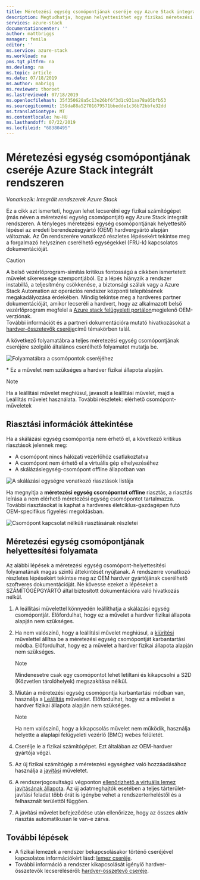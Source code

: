 ```yaml
---
title: Méretezési egység csomópontjának cseréje egy Azure Stack integrált rendszeren | Microsoft Docs
description: Megtudhatja, hogyan helyettesíthet egy fizikai méretezési egység csomópontot egy Azure Stack integrált rendszeren.
services: azure-stack
documentationcenter: ''
author: mattbriggs
manager: femila
editor: ''
ms.service: azure-stack
ms.workload: na
pms.tgt_pltfrm: na
ms.devlang: na
ms.topic: article
ms.date: 07/18/2019
ms.author: mabrigg
ms.reviewer: thoroet
ms.lastreviewed: 07/18/2019
ms.openlocfilehash: 35f350628a5c13e26bf6f3d1c931aa78a05bfb53
ms.sourcegitcommit: 159da88a52701679571bbedde1c36b72bbfe32dd
ms.translationtype: MT
ms.contentlocale: hu-HU
ms.lasthandoff: 07/22/2019
ms.locfileid: "68380495"
---
```

# <a name="replace-a-scale-unit-node-on-an-azure-stack-integrated-system"></a>Méretezési egység csomópontjának cseréje Azure Stack integrált rendszeren

*Vonatkozik: Integrált rendszerek Azure Stack*

Ez a cikk azt ismerteti, hogyan lehet lecserélni egy fizikai számítógépet (más néven a méretezési egység csomópontját) egy Azure Stack integrált rendszeren. A tényleges méretezési egység csomópontjának helyettesítő lépései az eredeti berendezésgyártó (OEM) hardvergyártó alapján változnak. Az Ön rendszerére vonatkozó részletes lépésekért tekintse meg a forgalmazó helyszínen cserélhető egységekkel (FRU-k) kapcsolatos dokumentációját.

> [!CAUTION]  
> A belső vezérlőprogram-simítás kritikus fontosságú a cikkben ismertetett művelet sikeressége szempontjából. Ez a lépés hiányzik a rendszer instabillá, a teljesítmény csökkenése, a biztonsági szálak vagy a Azure Stack Automation az operációs rendszer központi telepítésének megakadályozása érdekében. Mindig tekintse meg a hardveres partner dokumentációját, amikor lecseréli a hardvert, hogy az alkalmazott belső vezérlőprogram megfelel a [Azure stack felügyeleti portálon](azure-stack-updates.md)megjelenő OEM-verziónak.<br>
További információt és a partneri dokumentációra mutató hivatkozásokat a [hardver-összetevők cseréje](azure-stack-replace-component.md)című témakörben talál.

A következő folyamatábra a teljes méretezési egység csomópontjának cseréjére szolgáló általános cserélhető folyamatot mutatja be.

![Folyamatábra a csomópontok cseréjéhez](media/azure-stack-replace-node/replacenodeflow.png)

\* Ez a művelet nem szükséges a hardver fizikai állapota alapján.

> [!Note]  
> Ha a leállítási művelet meghiúsul, javasolt a leállítási művelet, majd a Leállítás művelet használata. További részletek: elérhető csomópont-műveletek  

## <a name="review-alert-information"></a>Riasztási információk áttekintése

Ha a skálázási egység csomópontja nem érhető el, a következő kritikus riasztások jelennek meg:

- A csomópont nincs hálózati vezérlőhöz csatlakoztatva
- A csomópont nem érhető el a virtuális gép elhelyezéséhez
- A skálázásiegység-csomópont offline állapotban van

![A skálázási egységre vonatkozó riasztások listája](media/azure-stack-replace-node/nodedownalerts.png)

Ha megnyitja a **méretezési egység csomópontot offline** riasztás, a riasztás leírása a nem elérhető méretezési egység csomópontot tartalmazza. További riasztásokat is kaphat a hardveres életciklus-gazdagépen futó OEM-specifikus figyelési megoldásban.

![Csomópont kapcsolat nélküli riasztásának részletei](media/azure-stack-replace-node/nodeoffline.png)

## <a name="scale-unit-node-replacement-process"></a>Méretezési egység csomópontjának helyettesítési folyamata

Az alábbi lépések a méretezési egység csomópont-helyettesítési folyamatának magas szintű áttekintését nyújtanak. A rendszerre vonatkozó részletes lépésekért tekintse meg az OEM hardver gyártójának cserélhető szoftveres dokumentációját. Ne kövesse ezeket a lépéseket a SZÁMÍTÓGÉPGYÁRTÓ által biztosított dokumentációra való hivatkozás nélkül.

1. A leállítási művelettel könnyedén leállíthatja a skálázási egység csomópontját. Előfordulhat, hogy ez a művelet a hardver fizikai állapota alapján nem szükséges. 

2. Ha nem valószínű, hogy a leállítási művelet meghiúsul, a [kiürítési](azure-stack-node-actions.md#drain) művelettel állítsa be a méretezési egység csomópontját karbantartási módba. Előfordulhat, hogy ez a művelet a hardver fizikai állapota alapján nem szükséges.

   > [!NOTE]  
   > Mindenesetre csak egy csomópontot lehet letiltani és kikapcsolni a S2D (Közvetlen tárolóhelyek) megszakítása nélkül.

3. Miután a méretezési egység csomópontja karbantartási módban van, használja a [Leállítás](azure-stack-node-actions.md#stop) műveletet. Előfordulhat, hogy ez a művelet a hardver fizikai állapota alapján nem szükséges.

   > [!NOTE]  
   > Ha nem valószínű, hogy a kikapcsolás művelet nem működik, használja helyette a alaplapi felügyeleti vezérlő (BMC) webes felületét.

4. Cserélje le a fizikai számítógépet. Ezt általában az OEM-hardver gyártója végzi.
5. Az új fizikai számítógép a méretezési egységhez való hozzáadásához használja a [javítási](azure-stack-node-actions.md#repair) műveletet.
6. A rendszerjogosultságú végponton [ellenőrizhető a virtuális lemez javításának állapota](azure-stack-replace-disk.md#check-the-status-of-virtual-disk-repair-using-the-privileged-endpoint). Az új adatmeghajtók esetében a teljes tárterület-javítási feladat több órát is igénybe vehet a rendszerterheléstől és a felhasznált területtől függően.
7. A javítási művelet befejeződése után ellenőrizze, hogy az összes aktív riasztás automatikusan le van-e zárva.

## <a name="next-steps"></a>További lépések

- A fizikai lemezek a rendszer bekapcsolásakor történő cseréjével kapcsolatos információkért lásd: [lemez cseréje](azure-stack-replace-disk.md). 
- További információ a rendszer kikapcsolását igénylő hardver-összetevők lecseréléséről: [hardver-összetevő cseréje](azure-stack-replace-component.md).
